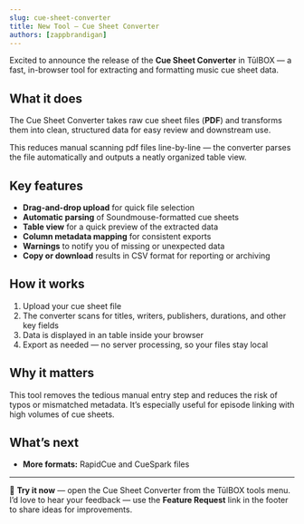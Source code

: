 ```yaml
---
slug: cue-sheet-converter
title: New Tool – Cue Sheet Converter
authors: [zappbrandigan]
---
```


Excited to announce the release of the **Cue Sheet Converter** in TūlBOX — a fast, in-browser tool for extracting and formatting music cue sheet data.

<!-- truncate -->

## What it does

The Cue Sheet Converter takes raw cue sheet files (**PDF**) and transforms them into clean, structured data for easy review and downstream use.

This reduces manual scanning pdf files line-by-line — the converter parses the file automatically and outputs a neatly organized table view.

## Key features

- **Drag-and-drop upload** for quick file selection
- **Automatic parsing** of Soundmouse-formatted cue sheets
- **Table view** for a quick preview of the extracted data
- **Column metadata mapping** for consistent exports
- **Warnings** to notify you of missing or unexpected data
- **Copy or download** results in CSV format for reporting or archiving

## How it works

1. Upload your cue sheet file
2. The converter scans for titles, writers, publishers, durations, and other key fields
3. Data is displayed in an table inside your browser
4. Export as needed — no server processing, so your files stay local

## Why it matters

This tool removes the tedious manual entry step and reduces the risk of typos or mismatched metadata. It’s especially useful for episode linking with high volumes of cue sheets.

## What’s next

- **More formats:** RapidCue and CueSpark files

---

📍 **Try it now** — open the Cue Sheet Converter from the TūlBOX tools menu.  
I’d love to hear your feedback — use the **Feature Request** link in the footer to share ideas for improvements.
